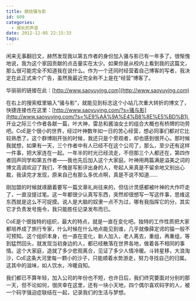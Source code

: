```yaml
---
title: 献给骚与影
id: 609
categories:
  - 成长的声音
date: 2012-12-05 22:15:33
tags:
---
```


闲来无事翻旧文，赫然发现我以第五作者的身份加入骚与影已有一年多了。很惭愧地说，我为这个家园贡献的点击量实在太少。如果你是从校内上看到我的这篇文，那么很可能完全不知道我在说什么。作为一个还同时经营着自己博客的写者，我决定在此正式来个广告，虽然我最近完全称不上是在“经营”博客了。

华丽丽的链接在此：[http://www.saoyuying.com](http://www.saoyuying.com)

在右上的搜索框里输入“骚与影”，就能见到标志这个小站几次重大转折的博文了，快捷连接也在这里：[http://www.saoyuying.com/?s=骚与影](http://www.saoyuying.com/?s=%E9%AA%9A%E4%B8%8E%E5%BD%B1)  开业之际三个作者各献一篇，叶大神，雷总和酱油女士的组合大概也有桥牌的功劳吧。CoE是个很小的世界，经过叶神数年如一日的苦心经营，想必同事们都对它比较熟悉了。这个群博刚开张的时候，我还只是个旁观者，却也感到很开心。那时候我就想，如果有一天，三个作者中有人已经不在这个公司了，那么，至少还有这样一件事，把大家连在一起。一年半的时光已经流走，不但那三个人都还在，第四作者回声同学和第五作者——我也先后加入这个大家庭。叶神用两篇满是溢美之词的博文高调欢迎了我们，不愧是写影评出身的人，夸起人来真是不留余地又别出心裁，我读完才发现，原来自己有那么多优点啊，真是不说不知道……

刚加盟的时候就琢磨着要写一篇文章礼尚往来的，但估计灵感都被叶神的大作吓走了，一直没提过笔。这一年都很少认真写东西，突然却很想写一写这件事，思维这东西就是这么不可捉摸。说人是大脑的奴隶一点不为过，哪有我指挥它的分，其实它才负责发号施令，我只能胜任记录发布而已。

CoE是个很独特的组织，最大的特点，就是一直在变化吧。独特的工作性质把大家都培养成了旅行专家，什么时候在什么地点能见到谁，几乎就像薛定谔的猫一般不可预知。这个组织本身，也一直在变化，新人加入，老人离去，重组，再重组，等到猛然回头，就发现当初身边的人，都已经散落在世界各地，做着各不相同的事情。这个大家庭，造就了多少悲观离合，见证了多少人情冷暖。斗转星移，大浪淘沙，CoE这条大河里每一颗小的沙子，只能顺着水势游走，努力寻找自己的归属。这其中的滋味，如人饮水，冷暖自知。

我们都已不算年轻，加入公司的年份也不短，也许日后，我们终究要面对分别的那一天，但不论如何，很庆幸在这里，还有一块小天地，四个偶尔喜欢码字的人，被一个码字强迫症联结在一起，记录我们的生活与梦想。